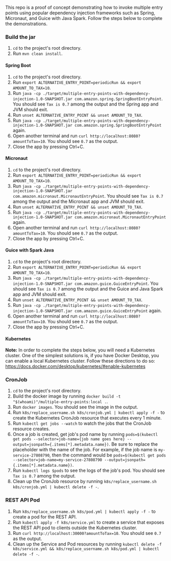 This repo is a proof of concept demonstrating how to invoke multiple entry points using popular dependency injection frameworks
such as Spring, Micronaut, and Guice with Java Spark.  Follow the steps below to complete the demonstrations.

### Build the jar
1. `cd` to the project's root directory.
2. Run `mvn clean install`.

#### Spring Boot
1. `cd` to the project's root directory.
2. Run `export ALTERNATIVE_ENTRY_POINT=periodicRun && export AMOUNT_TO_TAX=10`.
3. Run `java -cp ./target/multiple-entry-points-with-dependency-injection-1.0-SNAPSHOT.jar com.amazon.spring.SpringBootEntryPoint`.  You should see
   `Tax is 0.7` among the output and the Spring app and JVM should exit.
4. Run `unset ALTERNATIVE_ENTRY_POINT && unset AMOUNT_TO_TAX`.
5. Run `java -cp ./target/multiple-entry-points-with-dependency-injection-1.0-SNAPSHOT.jar com.amazon.spring.SpringBootEntryPoint` again.
6. Open another terminal and run `curl http://localhost:8080?amountToTax=10`.  You should see `0.7` as the output.
7. Close the app by pressing Ctrl+C.

#### Micronaut
1. `cd` to the project's root directory.
2. Run `export ALTERNATIVE_ENTRY_POINT=periodicRun && export AMOUNT_TO_TAX=10`.
3. Run `java -cp ./target/multiple-entry-points-with-dependency-injection-1.0-SNAPSHOT.jar com.amazon.micronaut.MicronautEntryPoint`.  You should see
   `Tax is 0.7` among the output and the Micronaut app and JVM should exit.
4. Run `unset ALTERNATIVE_ENTRY_POINT && unset AMOUNT_TO_TAX`.
5. Run `java -cp ./target/multiple-entry-points-with-dependency-injection-1.0-SNAPSHOT.jar com.amazon.micronaut.MicronautEntryPoint` again.
6. Open another terminal and run `curl http://localhost:8080?amountToTax=10`.  You should see `0.7` as the output.
7. Close the app by pressing Ctrl+C.

#### Guice with Spark Java
1. `cd` to the project's root directory.
2. Run `export ALTERNATIVE_ENTRY_POINT=periodicRun && export AMOUNT_TO_TAX=10`.
3. Run `java -cp ./target/multiple-entry-points-with-dependency-injection-1.0-SNAPSHOT.jar com.amazon.guice.GuiceEntryPoint`.  You should see
   `Tax is 0.7` among the output and the Guice and Java Spark app and JVM should exit.
4. Run `unset ALTERNATIVE_ENTRY_POINT && unset AMOUNT_TO_TAX`.
5. Run `java -cp ./target/multiple-entry-points-with-dependency-injection-1.0-SNAPSHOT.jar com.amazon.guice.GuiceEntryPoint` again.
6. Open another terminal and run `curl http://localhost:8080?amountToTax=10`.  You should see `0.7` as the output.
7. Close the app by pressing Ctrl+C.

#### Kubernetes 
**Note:** In order to complete the steps below, you will need a Kubernetes cluster.  One of the simplest solutions is, if 
you have Docker Desktop, you can enable a local Kubernetes cluster.  Follow these directions to do so: https://docs.docker.com/desktop/kubernetes/#enable-kubernetes  

### CronJob
1. `cd` to the project's root directory.
2. Build the docker image by running `docker build -t "$(whoami)"/multiple-entry-points:local .`.
3. Run `docker images`.  You should see the image in the output.
4. Run `k8s/replace_username.sh k8s/cronjob.yml | kubectl apply -f -` to create the Kubernetes CronJob resource that executes every 1 minute.
5. Run `kubectl get jobs --watch` to watch the jobs that the CronJob resource creates.
6. Once a job is created, get job's pod name by running `pods=$(kubectl get pods --selector=job-name={job name goes here} --output=jsonpath={.items[*].metadata.name})`.
Be sure to replace the placeholder with the name of the job.  For example, if the job name is `my-service-27808790`, then the command would be
`pods=$(kubectl get pods --selector=job-name=my-service-27808790 --output=jsonpath={.items[*].metadata.name})`.
7. Run `kubectl logs $pods` to see the logs of the job's pod.  You should see `Tax is 0.7` among the output.
8. Clean up the CronJob resource by running `k8s/replace_username.sh k8s/cronjob.yml | kubectl delete -f -`.

### REST API Pod
1. Run `k8s/replace_username.sh k8s/pod.yml | kubectl apply -f -` to create a pod for the REST API.
2. Run `kubectl apply -f k8s/service.yml` to create a service that exposes the REST API pod to clients outside the Kubernetes cluster.
3. Run `curl http://localhost:30000?amountToTax=10`.  You should see `0.7` as the output.
4. Clean up the Service and Pod resources by running `kubectl delete -f k8s/service.yml && k8s/replace_username.sh k8s/pod.yml | kubectl delete -f -`.
